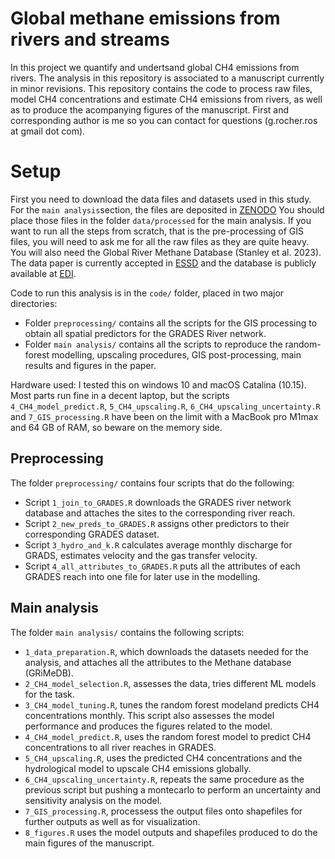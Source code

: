 # Global methane emissions from rivers and streams


In this project we quantify and undertsand global CH4 emissions from rivers. The analysis in this repository is associated to a manuscript currently in minor revisions.
This repository contains the code to process raw files, model CH4 concentrations and estimate CH4 emissions from rivers, as well as to produce the acompanying figures of the manuscript.
First and corresponding author is me so you can contact for questions (g.rocher.ros at gmail dot com).

# Setup
First you need to download the data files and datasets used in this study. For the `main analysis`section, the files are deposited in [ZENODO](https://doi.org/10.5281/zenodo.7733604)
You should place those files in the folder `data/processed` for the main analysis. 
If you want to run all the steps from scratch, that is the pre-processing of GIS files, you will need to ask me for all the raw files as they are quite heavy. 
You will also need the Global River Methane Database (Stanley et al. 2023). The data paper is currently accepted in [ESSD](https://essd.copernicus.org/preprints/essd-2022-346/) and the database is publicly available at [EDI](https://doi.org/10.6073/pasta/b7d1fba4f9a3e365c9861ac3b58b4a90).

Code to run this analysis is in the `code/` folder, placed in two major directories: 
- Folder `preprocessing/` contains all the scripts for the GIS processing to obtain all spatial predictors for the GRADES River network. 
- Folder `main analysis/` contains all the scripts to reproduce the random-forest modelling, upscaling procedures, GIS post-processing, main results and figures in the paper.

Hardware used: I tested this on windows 10 and macOS Catalina (10.15). Most parts run fine in a decent laptop, but the scripts `4_CH4_model_predict.R`, `5_CH4_upscaling.R`, `6_CH4_upscaling_uncertainty.R` and `7_GIS_processing.R` have been on the limit with a MacBook pro M1max and 64 GB of RAM, so beware on the memory side.

## Preprocessing
The folder `preprocessing/` contains four scripts that do the following:
- Script `1_join_to_GRADES.R` downloads the GRADES river network database and attaches the sites to the corresponding river reach.
- Script `2_new_preds_to_GRADES.R` assigns other predictors to their corresponding GRADES dataset.
- Script `3_hydro_and_k.R` calculates average monthly discharge for GRADS, estimates velocity and the gas transfer velocity.
- Script `4_all_attributes_to_GRADES.R` puts all the attributes of each GRADES reach into one file for later use in the modelling.

## Main analysis
The folder `main analysis/`  contains the following scripts:
- `1_data_preparation.R`, which downloads the datasets needed for the analysis, and attaches all the attributes to the Methane database (GRiMeDB).
- `2_CH4_model_selection.R`, assesses the data, tries different ML models for the task.
- `3_CH4_model_tuning.R`, tunes the random forest modeland predicts CH4 concentrations monthly. This script also assesses the model performance and produces the figures related to the model.
- `4_CH4_model_predict.R`, uses the random forest model to predict CH4 concentrations to all river reaches in GRADES.
- `5_CH4_upscaling.R`, uses the predicted CH4 concentrations and the hydrological model to upscale CH4 emissions globally.
- `6_CH4_upscaling_uncertainty.R`, repeats the same procedure as the previous script but pushing a montecarlo to perform an uncertainty and sensitivity analysis on the model.
- `7_GIS_processing.R`, processess the output files onto shapefiles for further outputs as well as for visualization.
- `8_figures.R` uses the model outputs and shapefiles produced to do the main figures of the manuscript.

